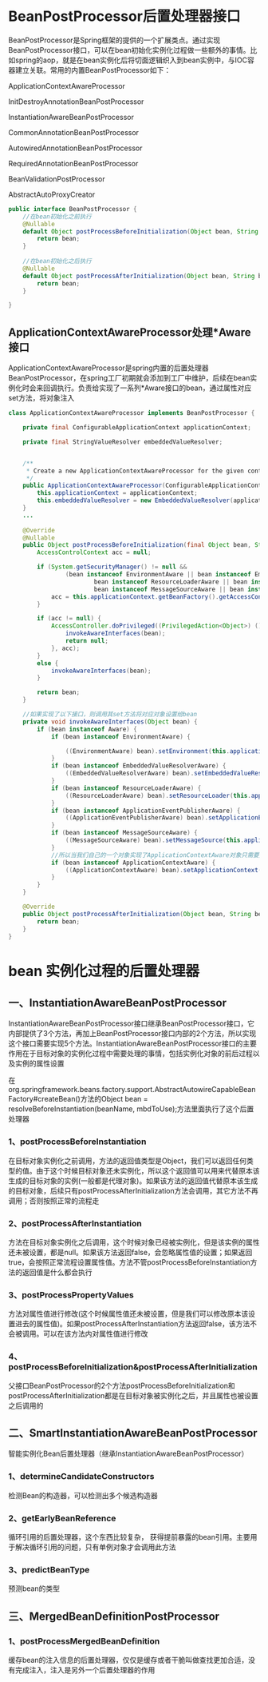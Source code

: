 # BeanPostProcessor后置处理器接口

BeanPostProcessor是Spring框架的提供的一个扩展类点。通过实现BeanPostProcessor接口，可以在bean初始化实例化过程做一些额外的事情。比如spring的aop，就是在bean实例化后将切面逻辑织入到bean实例中，与IOC容器建立关联。常用的内置BeanPostProcessor如下：

ApplicationContextAwareProcessor

InitDestroyAnnotationBeanPostProcessor

InstantiationAwareBeanPostProcessor

CommonAnnotationBeanPostProcessor

AutowiredAnnotationBeanPostProcessor

RequiredAnnotationBeanPostProcessor

BeanValidationPostProcessor

AbstractAutoProxyCreator



```java
public interface BeanPostProcessor {
    //在bean初始化之前执行
    @Nullable
	default Object postProcessBeforeInitialization(Object bean, String beanName) throws BeansException {
		return bean;
	}
    
    //在bean初始化之后执行
    @Nullable
	default Object postProcessAfterInitialization(Object bean, String beanName) throws BeansException {
		return bean;
	}

}
```

## ApplicationContextAwareProcessor处理*Aware接口

ApplicationContextAwareProcessor是spring内置的后置处理器BeanPostProcessor，在spring工厂初期就会添加到工厂中维护，后续在bean实例化时会来回调执行。负责给实现了一系列*Aware接口的bean，通过属性对应set方法，将对象注入

```java
class ApplicationContextAwareProcessor implements BeanPostProcessor {

	private final ConfigurableApplicationContext applicationContext;

	private final StringValueResolver embeddedValueResolver;


	/**
	 * Create a new ApplicationContextAwareProcessor for the given context.
	 */
	public ApplicationContextAwareProcessor(ConfigurableApplicationContext applicationContext) {
		this.applicationContext = applicationContext;
		this.embeddedValueResolver = new EmbeddedValueResolver(applicationContext.getBeanFactory());
	}
    ...
        
    @Override
	@Nullable
	public Object postProcessBeforeInitialization(final Object bean, String beanName) throws BeansException {
		AccessControlContext acc = null;

		if (System.getSecurityManager() != null &&
				(bean instanceof EnvironmentAware || bean instanceof EmbeddedValueResolverAware ||
						bean instanceof ResourceLoaderAware || bean instanceof ApplicationEventPublisherAware ||
						bean instanceof MessageSourceAware || bean instanceof ApplicationContextAware)) {
			acc = this.applicationContext.getBeanFactory().getAccessControlContext();
		}

		if (acc != null) {
			AccessController.doPrivileged((PrivilegedAction<Object>) () -> {
				invokeAwareInterfaces(bean);
				return null;
			}, acc);
		}
		else {
			invokeAwareInterfaces(bean);
		}

		return bean;
	}

    //如果实现了以下接口，则调用其set方法将对应对象设置给bean
	private void invokeAwareInterfaces(Object bean) {
		if (bean instanceof Aware) {
			if (bean instanceof EnvironmentAware) {

				((EnvironmentAware) bean).setEnvironment(this.applicationContext.getEnvironment());
			}
			if (bean instanceof EmbeddedValueResolverAware) {
				((EmbeddedValueResolverAware) bean).setEmbeddedValueResolver(this.embeddedValueResolver);
			}
			if (bean instanceof ResourceLoaderAware) {
				((ResourceLoaderAware) bean).setResourceLoader(this.applicationContext);
			}
			if (bean instanceof ApplicationEventPublisherAware) {
				((ApplicationEventPublisherAware) bean).setApplicationEventPublisher(this.applicationContext);
			}
			if (bean instanceof MessageSourceAware) {
				((MessageSourceAware) bean).setMessageSource(this.applicationContext);
			}
			//所以当我们自己的一个对象实现了ApplicationContextAware对象只需要提供setter就能得到applicationContext对象
			if (bean instanceof ApplicationContextAware) {
				((ApplicationContextAware) bean).setApplicationContext(this.applicationContext);
			}
		}
	}

	@Override
	public Object postProcessAfterInitialization(Object bean, String beanName) {
		return bean;
	}
}
```

# bean 实例化过程的后置处理器

## 一、InstantiationAwareBeanPostProcessor

InstantiationAwareBeanPostProcessor接口继承BeanPostProcessor接口，它内部提供了3个方法，再加上BeanPostProcessor接口内部的2个方法，所以实现这个接口需要实现5个方法。InstantiationAwareBeanPostProcessor接口的主要作用在于目标对象的实例化过程中需要处理的事情，包括实例化对象的前后过程以及实例的属性设置

在org.springframework.beans.factory.support.AbstractAutowireCapableBeanFactory#createBean()方法的Object bean = resolveBeforeInstantiation(beanName, mbdToUse);方法里面执行了这个后置处理器

### 1、postProcessBeforeInstantiation

在目标对象实例化之前调用，方法的返回值类型是Object，我们可以返回任何类型的值。由于这个时候目标对象还未实例化，所以这个返回值可以用来代替原本该生成的目标对象的实例(一般都是代理对象)。如果该方法的返回值代替原本该生成的目标对象，后续只有postProcessAfterInitialization方法会调用，其它方法不再调用；否则按照正常的流程走

### 2、postProcessAfterInstantiation

方法在目标对象实例化之后调用，这个时候对象已经被实例化，但是该实例的属性还未被设置，都是null。如果该方法返回false，会忽略属性值的设置；如果返回true，会按照正常流程设置属性值。方法不管postProcessBeforeInstantiation方法的返回值是什么都会执行

### 3、postProcessPropertyValues

方法对属性值进行修改(这个时候属性值还未被设置，但是我们可以修改原本该设置进去的属性值)。如果postProcessAfterInstantiation方法返回false，该方法不会被调用。可以在该方法内对属性值进行修改

### 4、postProcessBeforeInitialization&postProcessAfterInitialization

父接口BeanPostProcessor的2个方法postProcessBeforeInitialization和postProcessAfterInitialization都是在目标对象被实例化之后，并且属性也被设置之后调用的

## 二、SmartInstantiationAwareBeanPostProcessor

智能实例化Bean后置处理器（继承InstantiationAwareBeanPostProcessor）

### 1、determineCandidateConstructors

检测Bean的构造器，可以检测出多个候选构造器

### 2、getEarlyBeanReference

循环引用的后置处理器，这个东西比较复杂， 获得提前暴露的bean引用。主要用于解决循环引用的问题，只有单例对象才会调用此方法

### 3、predictBeanType

预测bean的类型

## 三、MergedBeanDefinitionPostProcessor

### 1、postProcessMergedBeanDefinition

缓存bean的注入信息的后置处理器，仅仅是缓存或者干脆叫做查找更加合适，没有完成注入，注入是另外一个后置处理器的作用